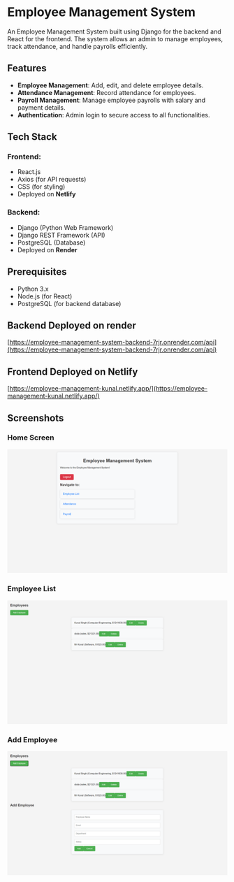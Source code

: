 # Employee Management System

An Employee Management System built using Django for the backend and React for the frontend. The system allows an admin to manage employees, track attendance, and handle payrolls efficiently.

## Features

- **Employee Management**: Add, edit, and delete employee details.
- **Attendance Management**: Record attendance for employees.
- **Payroll Management**: Manage employee payrolls with salary and payment details.
- **Authentication**: Admin login to secure access to all functionalities.

## Tech Stack

### Frontend:
- React.js
- Axios (for API requests)
- CSS (for styling)
- Deployed on **Netlify**

### Backend:
- Django (Python Web Framework)
- Django REST Framework (API)
- PostgreSQL (Database)
- Deployed on **Render**

## Prerequisites

- Python 3.x
- Node.js (for React)
- PostgreSQL (for backend database)

## Backend Deployed on render
  [https://employee-management-system-backend-7rjr.onrender.com/api](https://employee-management-system-backend-7rjr.onrender.com/api)
## Frontend Deployed on Netlify
  [https://employee-management-kunal.netlify.app/](https://employee-management-kunal.netlify.app/)


## Screenshots
### Home Screen
![image.png](assets/1.png)
### Employee List
![image1.png](assets/2.png)
### Add Employee
![image2.png](assets/3.png)
